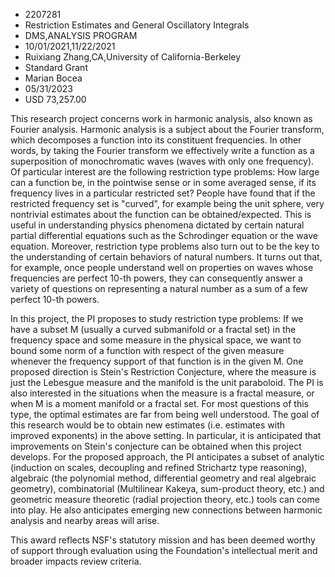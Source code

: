 
* 2207281
* Restriction Estimates and General Oscillatory Integrals
* DMS,ANALYSIS PROGRAM
* 10/01/2021,11/22/2021
* Ruixiang Zhang,CA,University of California-Berkeley
* Standard Grant
* Marian Bocea
* 05/31/2023
* USD 73,257.00

This research project concerns work in harmonic analysis, also known as Fourier
analysis. Harmonic analysis is a subject about the Fourier transform, which
decomposes a function into its constituent frequencies. In other words, by
taking the Fourier transform we effectively write a function as a superposition
of monochromatic waves (waves with only one frequency). Of particular interest
are the following restriction type problems: How large can a function be, in the
pointwise sense or in some averaged sense, if its frequency lives in a
particular restricted set? People have found that if the restricted frequency
set is "curved", for example being the unit sphere, very nontrivial estimates
about the function can be obtained/expected. This is useful in understanding
physics phenomena dictated by certain natural partial differential equations
such as the Schrodinger equation or the wave equation. Moreover, restriction
type problems also turn out to be the key to the understanding of certain
behaviors of natural numbers. It turns out that, for example, once people
understand well on properties on waves whose frequencies are perfect 10-th
powers, they can consequently answer a variety of questions on representing a
natural number as a sum of a few perfect 10-th powers.

In this project, the PI proposes to study restriction type problems: If we have
a subset M (usually a curved submanifold or a fractal set) in the frequency
space and some measure in the physical space, we want to bound some norm of a
function with respect of the given measure whenever the frequency support of
that function is in the given M. One proposed direction is Stein's Restriction
Conjecture, where the measure is just the Lebesgue measure and the manifold is
the unit paraboloid. The PI is also interested in the situations when the
measure is a fractal measure, or when M is a moment manifold or a fractal set.
For most questions of this type, the optimal estimates are far from being well
understood. The goal of this research would be to obtain new estimates (i.e.
estimates with improved exponents) in the above setting. In particular, it is
anticipated that improvements on Stein's conjecture can be obtained when this
project develops. For the proposed approach, the PI anticipates a subset of
analytic (induction on scales, decoupling and refined Strichartz type
reasoning), algebraic (the polynomial method, differential geometry and real
algebraic geometry), combinatorial (Multilinear Kakeya, sum-product theory,
etc.) and geometric measure theoretic (radial projection theory, etc.) tools can
come into play. He also anticipates emerging new connections between harmonic
analysis and nearby areas will arise.

This award reflects NSF's statutory mission and has been deemed worthy of
support through evaluation using the Foundation's intellectual merit and broader
impacts review criteria.
